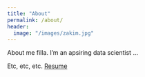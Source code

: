 ```yaml
---
title: "About"
permalink: /about/
header:
  image: "/images/zakim.jpg"
---
```


About me filla. I’m an apsiring data scientist ...

Etc, etc, etc. [Resume]("/images/zakim.jpg")
